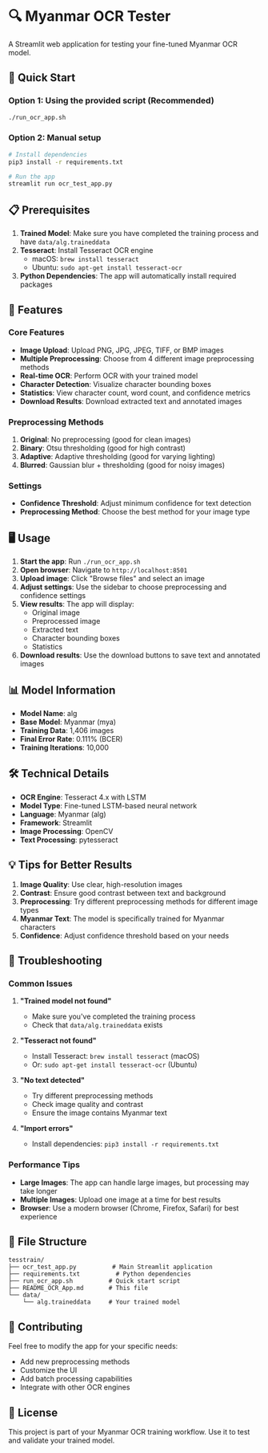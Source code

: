 # 🔍 Myanmar OCR Tester

A Streamlit web application for testing your fine-tuned Myanmar OCR model.

## 🚀 Quick Start

### Option 1: Using the provided script (Recommended)
```bash
./run_ocr_app.sh
```

### Option 2: Manual setup
```bash
# Install dependencies
pip3 install -r requirements.txt

# Run the app
streamlit run ocr_test_app.py
```

## 📋 Prerequisites

1. **Trained Model**: Make sure you have completed the training process and have `data/alg.traineddata`
2. **Tesseract**: Install Tesseract OCR engine
   - macOS: `brew install tesseract`
   - Ubuntu: `sudo apt-get install tesseract-ocr`
3. **Python Dependencies**: The app will automatically install required packages

## 🎯 Features

### Core Features
- **Image Upload**: Upload PNG, JPG, JPEG, TIFF, or BMP images
- **Multiple Preprocessing**: Choose from 4 different image preprocessing methods
- **Real-time OCR**: Perform OCR with your trained model
- **Character Detection**: Visualize character bounding boxes
- **Statistics**: View character count, word count, and confidence metrics
- **Download Results**: Download extracted text and annotated images

### Preprocessing Methods
1. **Original**: No preprocessing (good for clean images)
2. **Binary**: Otsu thresholding (good for high contrast)
3. **Adaptive**: Adaptive thresholding (good for varying lighting)
4. **Blurred**: Gaussian blur + thresholding (good for noisy images)

### Settings
- **Confidence Threshold**: Adjust minimum confidence for text detection
- **Preprocessing Method**: Choose the best method for your image type

## 🖥️ Usage

1. **Start the app**: Run `./run_ocr_app.sh`
2. **Open browser**: Navigate to `http://localhost:8501`
3. **Upload image**: Click "Browse files" and select an image
4. **Adjust settings**: Use the sidebar to choose preprocessing and confidence settings
5. **View results**: The app will display:
   - Original image
   - Preprocessed image
   - Extracted text
   - Character bounding boxes
   - Statistics
6. **Download results**: Use the download buttons to save text and annotated images

## 📊 Model Information

- **Model Name**: alg
- **Base Model**: Myanmar (mya)
- **Training Data**: 1,406 images
- **Final Error Rate**: 0.111% (BCER)
- **Training Iterations**: 10,000

## 🛠️ Technical Details

- **OCR Engine**: Tesseract 4.x with LSTM
- **Model Type**: Fine-tuned LSTM-based neural network
- **Language**: Myanmar (alg)
- **Framework**: Streamlit
- **Image Processing**: OpenCV
- **Text Processing**: pytesseract

## 💡 Tips for Better Results

1. **Image Quality**: Use clear, high-resolution images
2. **Contrast**: Ensure good contrast between text and background
3. **Preprocessing**: Try different preprocessing methods for different image types
4. **Myanmar Text**: The model is specifically trained for Myanmar characters
5. **Confidence**: Adjust confidence threshold based on your needs

## 🔧 Troubleshooting

### Common Issues

1. **"Trained model not found"**
   - Make sure you've completed the training process
   - Check that `data/alg.traineddata` exists

2. **"Tesseract not found"**
   - Install Tesseract: `brew install tesseract` (macOS)
   - Or: `sudo apt-get install tesseract-ocr` (Ubuntu)

3. **"No text detected"**
   - Try different preprocessing methods
   - Check image quality and contrast
   - Ensure the image contains Myanmar text

4. **"Import errors"**
   - Install dependencies: `pip3 install -r requirements.txt`

### Performance Tips

- **Large Images**: The app can handle large images, but processing may take longer
- **Multiple Images**: Upload one image at a time for best results
- **Browser**: Use a modern browser (Chrome, Firefox, Safari) for best experience

## 📁 File Structure

```
tesstrain/
├── ocr_test_app.py          # Main Streamlit application
├── requirements.txt          # Python dependencies
├── run_ocr_app.sh          # Quick start script
├── README_OCR_App.md       # This file
└── data/
    └── alg.traineddata     # Your trained model
```

## 🤝 Contributing

Feel free to modify the app for your specific needs:
- Add new preprocessing methods
- Customize the UI
- Add batch processing capabilities
- Integrate with other OCR engines

## 📄 License

This project is part of your Myanmar OCR training workflow. Use it to test and validate your trained model. 